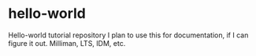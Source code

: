 # hello-world
Hello-world tutorial repository
I plan to use this for documentation, if I can figure it out.
Milliman, LTS, IDM, etc.

